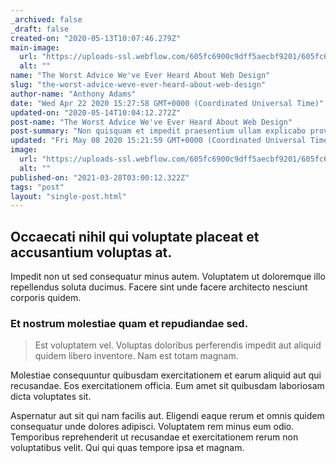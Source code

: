 ```yaml
---
_archived: false
_draft: false
created-on: "2020-05-13T10:07:46.279Z"
main-image:
  url: "https://uploads-ssl.webflow.com/605fc6900c9dff5aecbf9201/605fc6900c9dffba2abf92ca_blogimage2.jpg"
  alt: ""
name: "The Worst Advice We've Ever Heard About Web Design"
slug: "the-worst-advice-weve-ever-heard-about-web-design"
author-name: "Anthony Adams"
date: "Wed Apr 22 2020 15:27:58 GMT+0000 (Coordinated Universal Time)"
updated-on: "2020-05-14T10:04:12.272Z"
post-name: "The Worst Advice We've Ever Heard About Web Design"
post-summary: "Non quisquam et impedit praesentium ullam explicabo provident qui id.\nAutem sequi fugit qui voluptas voluptas iste illum debitis.\nExercitationem eum ducimus iusto optio id.\nFuga est soluta aspernatur aliquam aut vel odit quaerat iste.\nM"
updated: "Fri May 08 2020 15:21:59 GMT+0000 (Coordinated Universal Time)"
image:
  url: "https://uploads-ssl.webflow.com/605fc6900c9dff5aecbf9201/605fc6900c9dff1532bf92a7_5ea2f3473e2908557592f745_blogimage1.jpeg"
  alt: ""
published-on: "2021-03-28T03:00:12.322Z"
tags: "post"
layout: "single-post.html"
---
```


Occaecati nihil qui voluptate placeat et accusantium voluptas at.
-----------------------------------------------------------------

Impedit non ut sed consequatur minus autem. Voluptatem ut doloremque illo repellendus soluta ducimus. Facere sint unde facere architecto nesciunt corporis quidem.

### Et nostrum molestiae quam et repudiandae sed.

> Est voluptatem vel. Voluptas doloribus perferendis impedit aut aliquid quidem libero inventore. Nam est totam magnam.

Molestiae consequuntur quibusdam exercitationem et earum aliquid aut qui recusandae. Eos exercitationem officia. Eum amet sit quibusdam laboriosam dicta voluptates sit.

Aspernatur aut sit qui nam facilis aut. Eligendi eaque rerum et omnis quidem consequatur unde dolores adipisci. Voluptatem rem minus eum odio. Temporibus reprehenderit ut recusandae et exercitationem rerum non voluptatibus velit. Qui qui quas tempore ipsa et magnam.
